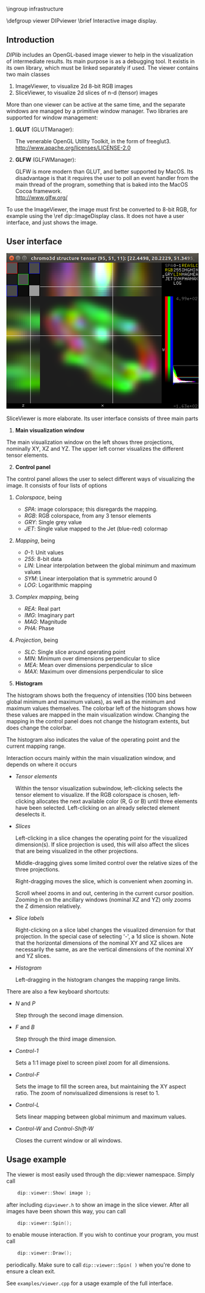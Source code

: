 \ingroup infrastructure

\defgroup viewer DIPviewer
\brief Interactive image display.

[//]: # (DIPlib 3.0 viewer)

[//]: # ([c]2017, Wouter Caarls.)

[//]: # (Licensed under the Apache License, Version 2.0 [the "License"];)
[//]: # (you may not use this file except in compliance with the License.)
[//]: # (You may obtain a copy of the License at)
[//]: # ()
[//]: # (   http://www.apache.org/licenses/LICENSE-2.0)
[//]: # ()
[//]: # (Unless required by applicable law or agreed to in writing, software)
[//]: # (distributed under the License is distributed on an "AS IS" BASIS,)
[//]: # (WITHOUT WARRANTIES OR CONDITIONS OF ANY KIND, either express or implied.)
[//]: # (See the License for the specific language governing permissions and)
[//]: # (limitations under the License.)

## Introduction

*DIPlib* includes an OpenGL-based image viewer to help in the visualization
of intermediate results. Its main purpose is as a debugging tool. It existis
in its own library, which must be linked separately if used. The
viewer contains two main classes

1. ImageViewer, to visualize 2d 8-bit RGB images
2. SliceViewer, to visualize 2d slices of n-d (tensor) images

More than one viewer can be active at the same time, and the separate
windows are managed by a primitive window manager. Two libraries are
supported for window management:

1. **GLUT** (GLUTManager):

   The venerable OpenGL Utility Toolkit, in the form of freeglut3.  
   http://www.apache.org/licenses/LICENSE-2.0

2. **GLFW** (GLFWManager):

   GLFW is more modern than GLUT, and better supported by MacOS. Its
   disadvantage is that it requires the user to poll an event handler from
   the main thread of the program, something that is baked into the MacOS
   Cocoa framework.  
   http://www.glfw.org/

To use the ImageViewer, the image must first be converted to 8-bit RGB,
for example using the \ref dip::ImageDisplay class. It does not have a user
interface, and just shows the image.

## User interface

![SliceViewer showing the chromo3d.ics test image](viewer.png)

SliceViewer is more elaborate. Its user interface consists of three
main parts

1. **Main visualization window**

  The main visualization window on the left shows three projections,
  nominally XY, XZ and YZ. The upper left corner visualizes the different
  tensor elements.

2. **Control panel**

  The control panel allows the user to select different ways of visualizing
  the image. It consists of four lists of options

  1. *Colorspace*, being

     - *SPA*: image colorspace; this disregards the mapping.
     - *RGB*: RGB colorspace, from any 3 tensor elements
     - *GRY*: Single grey value
     - *JET*: Single value mapped to the Jet (blue-red) colormap

  2. *Mapping*, being

     - *0-1*: Unit values
     - *255*: 8-bit data
     - *LIN*: Linear interpolation between the global minimum and maximum values
     - *SYM*: Linear interpolation that is symmetric around 0
     - *LOG*: Logarithmic mapping

  3. *Complex mapping*, being

     - *REA*: Real part
     - *IMG*: Imaginary part
     - *MAG*: Magnitude
     - *PHA*: Phase

  4. *Projection*, being

     - *SLC*: Single slice around operating point
     - *MIN*: Minimum over dimensions perpendicular to slice
     - *MEA*: Mean over dimensions perpendicular to slice
     - *MAX*: Maximum over dimensions perpendicular to slice

3. **Histogram**

  The histogram shows both the frequency of intensities (100 bins between
  global minimum and maximum values), as well as the minimum and maximum
  values themselves. The colorbar left of the histogram shows how these
  values are mapped in the main visualization window. Changing the mapping
  in the control panel does not change the histogram extents, but does
  change the colorbar.

  The histogram also indicates the value of the operating point and the
  current mapping range.

Interaction occurs mainly within the main visualization window, and depends
on where it occurs

- *Tensor elements*

  Within the tensor visualization subwindow, left-clicking selects the
  tensor element to visualize. If the RGB colorspace is chosen,
  left-clicking allocates the next available color (R, G or B) until three
  elements have been selected. Left-clicking on an already selected element
  deselects it.

- *Slices*

  Left-clicking in a slice changes the operating point for the visualized
  dimension(s). If slice projection is used, this will also affect the
  slices that are being visualized in the other projections.

  Middle-dragging gives some limited control over the relative sizes of the
  three projections.

  Right-dragging moves the slice, which is convenient when zooming in.

  Scroll wheel zooms in and out, centering in the current cursor position.
  Zooming in on the ancillary windows (nominal XZ and YZ) only zooms the Z
  dimension relatively.

- *Slice labels*

  Right-clicking on a slice label changes the visualized dimension for that
  projection. In the special case of selecting '-', a 1d slice is shown.
  Note that the horizontal dimensions of the nominal XY and XZ slices are
  necessarily the same, as are the vertical dimensions of the nominal XY and
  YZ slices.

- *Histogram*

  Left-dragging in the histogram changes the mapping range limits.

There are also a few keyboard shortcuts:

- *N* and *P*

  Step through the second image dimension.

- *F* and *B*

  Step through the third image dimension.

- *Control-1*

  Sets a 1:1 image pixel to screen pixel zoom for all dimensions.

- *Control-F*

  Sets the image to fill the screen area, but maintaining the XY aspect
  ratio. The zoom of nonvisualized dimensions is reset to 1.

- *Control-L*

  Sets linear mapping between global minimum and maximum values.

- *Control-W* and *Control-Shift-W*

  Closes the current window or all windows.

## Usage example

The viewer is most easily used through the dip::viewer namespace. Simply
call

```cpp
    dip::viewer::Show( image );
```

after including `dipviewer.h` to show an image in the slice viewer. After
all images have been shown this way, you can call

```cpp
    dip::viewer::Spin();
```

to enable mouse interaction. If you wish to continue your program, you must
call

```cpp
    dip::viewer::Draw();
```

periodically. Make sure to call `dip::viewer::Spin( )` when you're done to
ensure a clean exit.

See `examples/viewer.cpp` for a usage example of the full interface.
